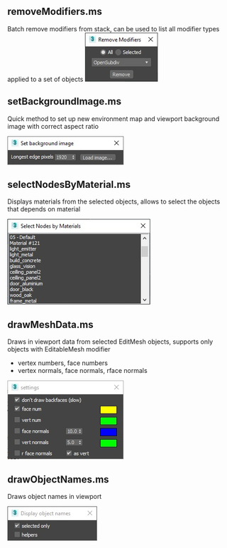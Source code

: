 


removeModifiers.ms
---
Batch remove modifiers from stack, can be used to list all modifier types applied to a set of objects
![](previews/removeModifiers.jpg)



setBackgroundImage.ms
---
Quick method to set up new environment map and viewport background image with correct aspect ratio

![](previews/setBackgroundImage.jpg)



selectNodesByMaterial.ms
---
Displays materials from the selected objects, allows to select the objects that depends on material

![](previews/selectNodesByMaterial.jpg)



drawMeshData.ms
---
Draws in viewport data from selected EditMesh objects, supports only objects with EditableMesh modifier 
+ vertex numbers, face numbers
+ vertex normals, face normals, rface normals

![](previews/drawMeshData.jpg)



drawObjectNames.ms
---
Draws object names in viewport

![](previews/drawObjectNames.jpg)